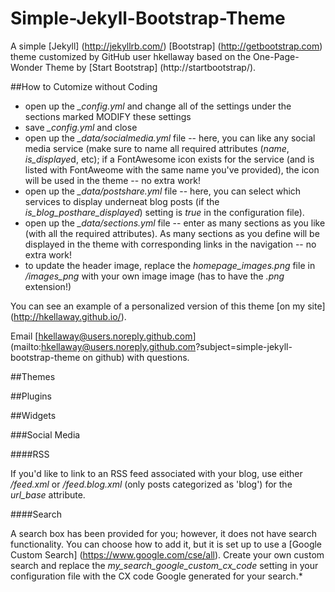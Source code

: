 Simple-Jekyll-Bootstrap-Theme
=============================

A simple [Jekyll] (http://jekyllrb.com/) [Bootstrap] (http://getbootstrap.com) theme customized by GitHub user hkellaway based on the One-Page-Wonder Theme by [Start Bootstrap] (http://startbootstrap/).

##How to Cutomize without Coding

- open up the *_config.yml* and change all of the settings under the sections marked MODIFY these settings
- save *_config.yml* and close
- open up the *_data/socialmedia.yml* file -- here, you can like any social media service (make sure to name all required attributes (*name*, *is_displaye*d, etc); if a FontAwesome icon exists for the service (and is listed with FontAweome with the same name you've provided), the icon will be used in the theme -- no extra work!
- open up the *_data/postshare.yml* file -- here, you can select which services to display underneat blog posts (if the *is_blog_posthare_displayed*) setting is *true* in the configuration file).
- open up the *_data/sections.yml* file -- enter as many sections as you like (with all the required attributes). As many sections as you define will be displayed in the theme with corresponding links in the navigation -- no extra work!
- to update the header image, replace the *homepage_images.png* file in */images_png* with your own image image (has to have the *.png* extension!)

You can see an example of a personalized version of this theme [on my site] (http://hkellaway.github.io/).

Email [hkellaway@users.noreply.github.com] (mailto:hkellaway@users.noreply.github.com?subject=simple-jekyll-bootstrap-theme on github) with questions.


##Themes

##Plugins

##Widgets

###Social Media

####RSS

If you'd like to link to an RSS feed associated with your blog, use either */feed.xml* or */feed.blog.xml* (only posts categorized as 'blog') for the *url_base* attribute.

####Search

A search box has been provided for you; however, it does not have search functionality. You can choose how to add it, but it is set up to use a [Google Custom Search] (https://www.google.com/cse/all). Create your own custom search and replace the *my_search_google_custom_cx_code* setting in your configuration file with the CX code Google generated for your search.*
